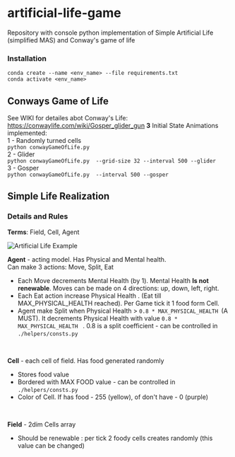 # artificial-life-game
Repository with console python implementation of Simple Artificial Life (simplified MAS) and Conway's game of life

### Installation
```
conda create --name <env_name> --file requirements.txt
conda activate <env_name>
```

## Conways Game of Life
See WIKI for detailes abot Conway's Life: https://conwaylife.com/wiki/Gosper_glider_gun
**3** Initial State Animations implemented: <br/>
1 - Randomly turned cells<br/>
```python conwayGameOfLife.py```<br/>
2 - Glider<br/>
```python conwayGameOfLife.py  --grid-size 32 --interval 500 --glider```<br/>
3 - Gosper<br/>
```python conwayGameOfLife.py  --interval 500 --gosper```<br/>

## Simple Life Realization
### Details and Rules
**Terms**: Field, Cell, Agent<br/>

![Artificial Life Example](https://raw.githubusercontent.com/truecoder34/artificial-life-game/main/screen.png)

**Agent** - acting model. Has Physical and Mental health. <br/>
Can make 3 actions: Move, Split, Eat
+ Each Move decrements Mental Health (by 1). Mental Health **Is not renewable**. Moves can be made on 4 directions: up, down, left, right.
+ Each Eat action increase Physical Health . (Eat till MAX_PHYSICAL_HEALTH reached). Per Game tick it 1 food form Cell. 
+ Agent make Split when Physical Health > ```0.8 * MAX_PHYSICAL_HEALTH ```(A MUST). It decrements Physical Health with value ```0.8 * MAX_PHYSICAL_HEALTH ``` . 0.8 is a split coefficient - can be controlled in ```./helpers/consts.py```
<br/>

**Cell** - each cell of field. Has food generated randomly<br/>
+ Stores food value
+ Bordered with MAX FOOD value - can be controlled in ```./helpers/consts.py```
+ Color of Cell. If has food - 255 (yellow), of don't have - 0 (purple)
<br/>

**Field** - 2dim Cells array
+ Should be renewable : per tick 2 foody cells creates randomly (this value can be changed)


